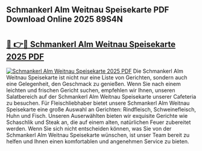 ## Schmankerl Alm Weitnau Speisekarte PDF Download Online 2025 89S4N

# <h2><a href="http://gcaugqy.nevu.top/?p=Schmankerl+Alm+Weitnau+Speisekarte">🔗 👉🔴 Schmankerl Alm Weitnau Speisekarte 2025 PDF</a></h2>

[![Schmankerl Alm Weitnau Speisekarte 2025 PDF](https://i.imgur.com/dBaPXMq.png)](http://gcaugqy.nevu.top/?p=Schmankerl+Alm+Weitnau+Speisekarte)
Die Schmankerl Alm Weitnau Speisekarte ist nicht nur eine Liste von Gerichten, sondern auch eine Gelegenheit, den Geschmack zu genießen. Wenn Sie nach einem leichten und frischen Gericht suchen, empfehlen wir Ihnen, unseren Salatbereich auf der Schmankerl Alm Weitnau Speisekarte unserer Cafeteria zu besuchen. Für Fleischliebhaber bietet unsere Schmankerl Alm Weitnau Speisekarte eine große Auswahl an Gerichten: Rindfleisch, Schweinefleisch, Huhn und Fisch. Unseren Auserwählten bieten wir exquisite Gerichte wie Schaschlik und Steak an, die auf einem alten, natürlichen Feuer zubereitet werden. Wenn Sie sich nicht entscheiden können, was Sie von der Schmankerl Alm Weitnau Speisekarte wünschen, ist unser Team bereit zu helfen und Ihnen einen komfortablen und angenehmen Service zu bieten.
